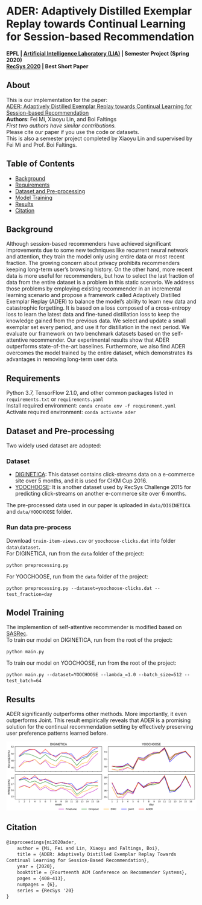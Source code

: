 # ADER: Adaptively Distilled Exemplar Replay towards Continual Learning for Session-based Recommendation
**EPFL | [Artificial Intelligence Laboratory (LIA)](https://lia.epfl.ch/) | Semester Project (Spring 2020)**  
**[RecSys 2020](https://recsys.acm.org/recsys20/) | Best Short Paper**

## About
This is our implementation for the paper:  
[ADER: Adaptively Distilled Exemplar Replay towards Continual Learning for Session-based Recommendation](https://dl.acm.org/doi/abs/10.1145/3383313.3412218)  
**Authors**: Fei Mi, Xiaoyu Lin, and Boi Faltings  
*First two authors have similar contributions.*  
Please cite our paper if you use the code or datasets.  
This is also a semester project completed by Xiaoyu Lin and supervised by Fei Mi and Prof. Boi Faltings.  

## Table of Contents  
- [Background](#background)
- [Requirements](#requirements)
- [Dataset and Pre-processing](#dataset-and-pre-processing)
- [Model Training](#model-training)
- [Results](#results)
- [Citation](#citation)

## Background
Although session-based recommenders have achieved significant improvements due to some new techniques like recurrent neural network and attention, they train the model only using entire data or most recent fraction. The growing concern about privacy prohibits recommenders keeping long-term user’s browsing history. On the other hand, more recent data is more useful for recommenders, but how to select the last fraction of data from the entire dataset is a problem in this static scenario. We address those problems by employing existing recommender in an incremental learning scenario and propose a framework called Adaptively Distilled Exemplar Replay (ADER) to balance the model’s ability to learn new data and catastrophic forgetting. It is based on a loss composed of a cross-entropy loss to learn the latest data and fine-tuned distillation loss to keep the knowledge gained from the previous data. We select and update a small exemplar set every period, and use it for distillation in the next period. We evaluate our framework on two benchmark datasets based on the self-attentive recommender. Our experimental results show that ADER outperforms state-of-the-art baselines. Furthermore, we also find ADER overcomes the model trained by the entire dataset, which demonstrates its advantages in removing long-term user data.

## Requirements
Python 3.7, TensorFlow 2.1.0, and other common packages listed in `requirements.txt` or `requirements.yaml`  
Install required environment: `conda create env -f requirement.yaml`  
Activate required environment: `conda activate ader`

## Dataset and Pre-processing
Two widely used dataset are adopted:
### Dataset
- [DIGINETICA](http://cikm2016.cs.iupui.edu/cikm-cup): This dataset contains click-streams data on a e-commerce
site over 5 months, and it is used for CIKM Cup 2016.
- [YOOCHOOSE](http://2015.recsyschallenge.com/challenge.html): It is another dataset used by RecSys Challenge 2015 for predicting
click-streams on another e-commerce site over 6 months.

The pre-processed data used in our paper is uploaded in `data/DIGINETICA` and `data/YOOCHOOSE` folder.<br/>
### Run data pre-process
Download `train-item-views.csv` or `yoochoose-clicks.dat` into folder `data\dataset`.<br/>
For DIGINETICA, run from the `data` folder of the project:
```
python preprocessing.py
```
For YOOCHOOSE, run from the `data` folder of the project:
```
python preprocessing.py --dataset=yoochoose-clicks.dat --test_fraction=day
```

## Model Training
The implemention of self-attentive recommender is modified based on [SASRec](https://github.com/kang205/SASRec).<br/>
To train our model on DIGINETICA, run from the root of the project:
```
python main.py
```
To train our model on YOOCHOOSE, run from the root of the project:
```
python main.py --dataset=YOOCHOOSE --lambda_=1.0 --batch_size=512 --test_batch=64
```

## Results
ADER significantly outperforms other methods. More importantly, it even outperforms Joint. This result empirically
reveals that ADER is a promising solution for the continual recommendation setting by effectively preserving user
preference patterns learned before.
<p align="center">
  <img src="results.svg" width="666px"/>
</p>

## Citation

    @inproceedings{mi2020ader,
        author = {Mi, Fei and Lin, Xiaoyu and Faltings, Boi},
        title = {ADER: Adaptively Distilled Exemplar Replay Towards Continual Learning for Session-Based Recommendation},
        year = {2020},
        booktitle = {Fourteenth ACM Conference on Recommender Systems},
        pages = {408–413},
        numpages = {6},
        series = {RecSys '20}
    }
